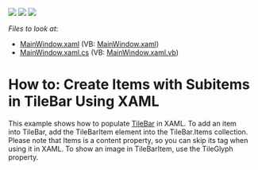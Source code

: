 <!-- default badges list -->
![](https://img.shields.io/endpoint?url=https://codecentral.devexpress.com/api/v1/VersionRange/128659415/22.2.2%2B)
[![](https://img.shields.io/badge/Open_in_DevExpress_Support_Center-FF7200?style=flat-square&logo=DevExpress&logoColor=white)](https://supportcenter.devexpress.com/ticket/details/T326355)
[![](https://img.shields.io/badge/📖_How_to_use_DevExpress_Examples-e9f6fc?style=flat-square)](https://docs.devexpress.com/GeneralInformation/403183)
<!-- default badges end -->
<!-- default file list -->
*Files to look at*:

* [MainWindow.xaml](./CS/WpfApplication303/MainWindow.xaml) (VB: [MainWindow.xaml](./VB/WpfApplication303/MainWindow.xaml))
* [MainWindow.xaml.cs](./CS/WpfApplication303/MainWindow.xaml.cs) (VB: [MainWindow.xaml.vb](./VB/WpfApplication303/MainWindow.xaml.vb))
<!-- default file list end -->
# How to: Create Items with Subitems in TileBar Using XAML


<p>This example shows how to populate <a href="https://documentation.devexpress.com/WPF/115595/Controls-and-Libraries/Navigation-Controls/Tile-Bar">TileBar</a> in XAML. To add an item into TileBar, add the TileBarItem element into the TileBar.Items collection. Please note that Items is a content property, so you can skip its tag when using it in XAML. To show an image in TileBarItem, use the TileGlyph property. </p>

<br/>


